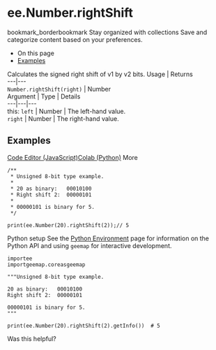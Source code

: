  
#  ee.Number.rightShift
bookmark_borderbookmark Stay organized with collections  Save and categorize content based on your preferences.
  * On this page
  * [Examples](https://developers.google.com/earth-engine/apidocs/ee-number-rightshift#examples)


Calculates the signed right shift of v1 by v2 bits.
Usage | Returns  
---|---  
`Number.rightShift(right)` | Number  
Argument | Type | Details  
---|---|---  
this: `left` | Number | The left-hand value.  
`right` | Number | The right-hand value.  
## Examples
[Code Editor (JavaScript)](https://developers.google.com/earth-engine/apidocs/ee-number-rightshift#code-editor-javascript-sample)[Colab (Python)](https://developers.google.com/earth-engine/apidocs/ee-number-rightshift#colab-python-sample) More
```
/**
 * Unsigned 8-bit type example.
 *
 * 20 as binary:   00010100
 * Right shift 2:  00000101
 *
 * 00000101 is binary for 5.
 */

print(ee.Number(20).rightShift(2));// 5
```
Python setup
See the [ Python Environment](https://developers.google.com/earth-engine/guides/python_install) page for information on the Python API and using `geemap` for interactive development.
```
importee
importgeemap.coreasgeemap
```
```
"""Unsigned 8-bit type example.

20 as binary:   00010100
Right shift 2:  00000101

00000101 is binary for 5.
"""

print(ee.Number(20).rightShift(2).getInfo())  # 5
```

Was this helpful?
